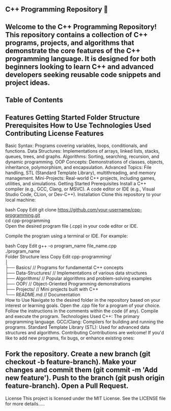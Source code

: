 C++ Programming Repository 🚀
--
Welcome to the C++ Programming Repository! This repository contains a collection of C++ programs, projects, and algorithms that demonstrate the core features of the C++ programming language. It is designed for both beginners looking to learn C++ and advanced developers seeking reusable code snippets and project ideas.
--

Table of Contents
--
Features
Getting Started
Folder Structure
Prerequisites
How to Use
Technologies Used
Contributing
License
Features
--
Basic Syntax: Programs covering variables, loops, conditionals, and functions.
Data Structures: Implementations of arrays, linked lists, stacks, queues, trees, and graphs.
Algorithms: Sorting, searching, recursion, and dynamic programming.
OOP Concepts: Demonstrations of classes, objects, inheritance, polymorphism, and encapsulation.
Advanced Topics: File handling, STL (Standard Template Library), multithreading, and memory management.
Mini-Projects: Real-world C++ projects, including games, utilities, and simulations.
Getting Started
Prerequisites
Install a C++ compiler (e.g., GCC, Clang, or MSVC).
A code editor or IDE (e.g., Visual Studio Code, CLion, or Dev-C++).
Installation
Clone this repository to your local machine:

bash
Copy
Edit
git clone https://github.com/your-username/cpp-programming.git  
cd cpp-programming  
Open the desired program file (.cpp) in your code editor or IDE.

Compile the program using a terminal or IDE. For example:

bash
Copy
Edit
g++ -o program_name file_name.cpp  
./program_name  
Folder Structure
less
Copy
Edit
cpp-programming/  
│  
├── Basics/              // Programs for fundamental C++ concepts  
├── Data-Structures/     // Implementations of various data structures  
├── Algorithms/          // Popular algorithms and problem-solving examples  
├── OOP/                 // Object-Oriented Programming demonstrations  
├── Projects/            // Mini projects built with C++  
└── README.md            // Documentation  
How to Use
Navigate to the desired folder in the repository based on your interest or learning goals.
Open the .cpp file for a program of your choice.
Follow the instructions in the comments within the code (if any).
Compile and execute the program.
Technologies Used
C++: The primary programming language.
GCC/Clang: Compilers for building and running the programs.
Standard Template Library (STL): Used for advanced data structures and algorithms.
Contributing
Contributions are welcome! If you'd like to add new programs, fix bugs, or enhance existing ones:

Fork the repository.
Create a new branch (git checkout -b feature-branch).
Make your changes and commit them (git commit -m 'Add new feature').
Push to the branch (git push origin feature-branch).
Open a Pull Request.
--
License
This project is licensed under the MIT License. See the LICENSE file for more details.....
